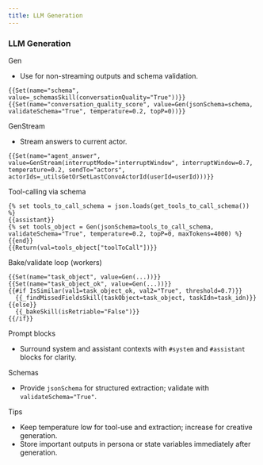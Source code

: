 ```yaml
---
title: LLM Generation
---
```


### LLM Generation

Gen
- Use for non-streaming outputs and schema validation.
```guidance
{{Set(name="schema", value=_schemasSkill(conversationQuality="True"))}}
{{Set(name="conversation_quality_score", value=Gen(jsonSchema=schema, validateSchema="True", temperature=0.2, topP=0))}}
```

GenStream
- Stream answers to current actor.
```guidance
{{Set(name="agent_answer", value=GenStream(interruptMode="interruptWindow", interruptWindow=0.7, temperature=0.2, sendTo="actors", actorIds=_utilsGetOrSetLastConvoActorId(userId=userId)))}}
```

Tool-calling via schema
```jinja
{% set tools_to_call_schema = json.loads(get_tools_to_call_schema()) %}
{{assistant}}
{% set tools_object = Gen(jsonSchema=tools_to_call_schema, validateSchema="True", temperature=0.2, topP=0, maxTokens=4000) %}
{{end}}
{{Return(val=tools_object["toolToCall"])}}
```

Bake/validate loop (workers)
```guidance
{{Set(name="task_object", value=Gen(...))}}
{{Set(name="task_object_ok", value=Gen(...))}}
{{#if IsSimilar(val1=task_object_ok, val2="True", threshold=0.7)}}
  {{_findMissedFieldsSkill(taskObject=task_object, taskIdn=task_idn)}}
{{else}}
  {{_bakeSkill(isRetriable="False")}}
{{/if}}
```

Prompt blocks
- Surround system and assistant contexts with `#system` and `#assistant` blocks for clarity.

Schemas
- Provide `jsonSchema` for structured extraction; validate with `validateSchema="True"`.

Tips
- Keep temperature low for tool-use and extraction; increase for creative generation.
- Store important outputs in persona or state variables immediately after generation.
